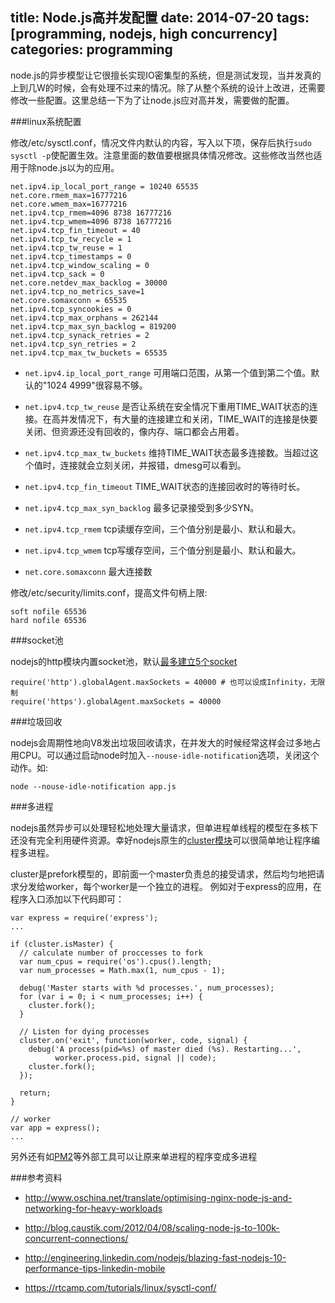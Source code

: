 title: Node.js高并发配置
date: 2014-07-20
tags: [programming, nodejs, high concurrency]
categories: programming
---

node.js的异步模型让它很擅长实现IO密集型的系统，但是测试发现，当并发真的上到几W的时候，会有处理不过来的情况。除了从整个系统的设计上改进，还需要修改一些配置。这里总结一下为了让node.js应对高并发，需要做的配置。

<!--more-->

###linux系统配置

修改/etc/sysctl.conf，情况文件内默认的内容，写入以下项，保存后执行`sudo sysctl -p`使配置生效。注意里面的数值要根据具体情况修改。这些修改当然也适用于除node.js以为的应用。

    net.ipv4.ip_local_port_range = 10240 65535
    net.core.rmem_max=16777216
    net.core.wmem_max=16777216
    net.ipv4.tcp_rmem=4096 8738 16777216
    net.ipv4.tcp_wmem=4096 8738 16777216
    net.ipv4.tcp_fin_timeout = 40
    net.ipv4.tcp_tw_recycle = 1
    net.ipv4.tcp_tw_reuse = 1
    net.ipv4.tcp_timestamps = 0
    net.ipv4.tcp_window_scaling = 0
    net.ipv4.tcp_sack = 0
    net.core.netdev_max_backlog = 30000
    net.ipv4.tcp_no_metrics_save=1
    net.core.somaxconn = 65535
    net.ipv4.tcp_syncookies = 0
    net.ipv4.tcp_max_orphans = 262144
    net.ipv4.tcp_max_syn_backlog = 819200
    net.ipv4.tcp_synack_retries = 2
    net.ipv4.tcp_syn_retries = 2
    net.ipv4.tcp_max_tw_buckets = 65535

- `net.ipv4.ip_local_port_range` 可用端口范围，从第一个值到第二个值。默认的"1024 4999"很容易不够。

- `net.ipv4.tcp_tw_reuse` 是否让系统在安全情况下重用TIME_WAIT状态的连接。在高并发情况下，有大量的连接建立和关闭，TIME_WAIT的连接是快要关闭、但资源还没有回收的，像内存、端口都会占用着。

- `net.ipv4.tcp_max_tw_buckets` 维持TIME_WAIT状态最多连接数。当超过这个值时，连接就会立刻关闭，并报错，dmesg可以看到。

- `net.ipv4.tcp_fin_timeout` TIME_WAIT状态的连接回收时的等待时长。

- `net.ipv4.tcp_max_syn_backlog` 最多记录接受到多少SYN。

- `net.ipv4.tcp_rmem` tcp读缓存空间，三个值分别是最小、默认和最大。

- `net.ipv4.tcp_wmem` tcp写缓存空间，三个值分别是最小、默认和最大。

- `net.core.somaxconn` 最大连接数

修改/etc/security/limits.conf，提高文件句柄上限:

    soft nofile 65536
    hard nofile 65536

###socket池

nodejs的http模块内置socket池，默认[最多建立5个socket](http://nodejs.org/api/http.html#http_agent_maxsockets)

    require('http').globalAgent.maxSockets = 40000 # 也可以设成Infinity，无限制
    require('https').globalAgent.maxSockets = 40000

###垃圾回收

nodejs会周期性地向V8发出垃圾回收请求，在并发大的时候经常这样会过多地占用CPU。可以通过启动node时加入`--nouse-idle-notification`选项，关闭这个动作。如:

    node --nouse-idle-notification app.js

###多进程

nodejs虽然异步可以处理轻松地处理大量请求，但单进程单线程的模型在多核下还没有完全利用硬件资源。幸好nodejs原生的[cluster模块](http://nodejs.org/api/cluster.html)可以很简单地让程序编程多进程。

cluster是prefork模型的，即前面一个master负责总的接受请求，然后均匀地把请求分发给worker，每个worker是一个独立的进程。
例如对于express的应用，在程序入口添加以下代码即可：

    var express = require('express');
    ...

    if (cluster.isMaster) {
      // calculate number of proccesses to fork
      var num_cpus = require('os').cpus().length;
      var num_processes = Math.max(1, num_cpus - 1);

      debug('Master starts with %d processes.', num_processes);
      for (var i = 0; i < num_processes; i++) {
        cluster.fork();
      }

      // Listen for dying processes
      cluster.on('exit', function(worker, code, signal) {
        debug('A process(pid=%s) of master died (%s). Restarting...',
              worker.process.pid, signal || code);
        cluster.fork();
      });

      return;
    }

    // worker
    var app = express();
    ...

另外还有如[PM2](https://github.com/Unitech/pm2)等外部工具可以让原来单进程的程序变成多进程


###参考资料

- <http://www.oschina.net/translate/optimising-nginx-node-js-and-networking-for-heavy-workloads>

- <http://blog.caustik.com/2012/04/08/scaling-node-js-to-100k-concurrent-connections/>

- <http://engineering.linkedin.com/nodejs/blazing-fast-nodejs-10-performance-tips-linkedin-mobile>

- <https://rtcamp.com/tutorials/linux/sysctl-conf/>

